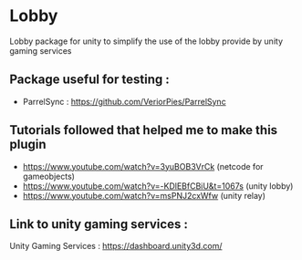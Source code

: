 # Lobby
Lobby package for unity to simplify the use of the lobby provide by unity gaming services

## Package useful for testing :
- ParrelSync : https://github.com/VeriorPies/ParrelSync

## Tutorials followed that helped me to make this plugin 
- https://www.youtube.com/watch?v=3yuBOB3VrCk (netcode for gameobjects)
- https://www.youtube.com/watch?v=-KDlEBfCBiU&t=1067s (unity lobby)
- https://www.youtube.com/watch?v=msPNJ2cxWfw (unity relay)

## Link to unity gaming services :
Unity Gaming Services : https://dashboard.unity3d.com/
